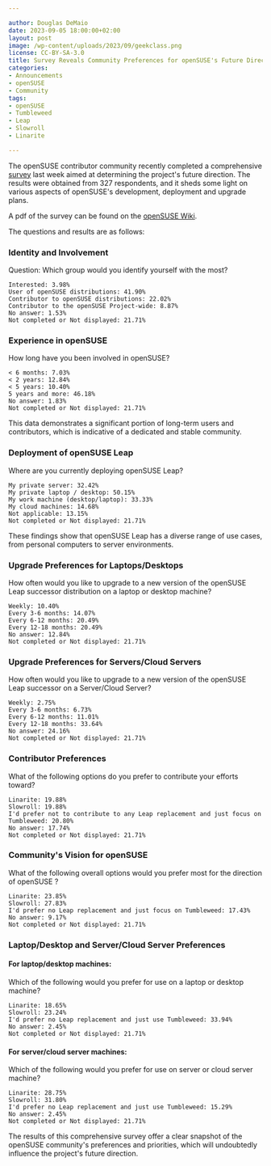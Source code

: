 ```yaml
---

author: Douglas DeMaio 
date: 2023-09-05 18:00:00+02:00
layout: post
image: /wp-content/uploads/2023/09/geekclass.png
license: CC-BY-SA-3.0
title: Survey Reveals Community Preferences for openSUSE's Future Direction
categories:
- Announcements
- openSUSE
- Community
tags:
- openSUSE
- Tumbleweed
- Leap
- Slowroll
- Linarite

---
```


The openSUSE contributor community recently completed a comprehensive [survey](https://survey.opensuse.org/) last week aimed at determining the project's future direction. The results were obtained from 327 respondents, and it sheds some light on various aspects of openSUSE's development, deployment and upgrade plans.

A pdf of the survey can be found on the [openSUSE Wiki](https://en.opensuse.org/images/6/60/Contributorsurvey2023.pdf). 

The questions and results are as follows:

### Identity and Involvement

Question: Which group would you identify yourself with the most?

	Interested: 3.98%
	User of openSUSE distributions: 41.90%
	Contributor to openSUSE distributions: 22.02%
	Contributor to the openSUSE Project-wide: 8.87%
	No answer: 1.53%
	Not completed or Not displayed: 21.71%

### Experience in openSUSE

How long have you been involved in openSUSE?
	
	< 6 months: 7.03%
	< 2 years: 12.84%
	< 5 years: 10.40%
	5 years and more: 46.18%
	No answer: 1.83%
	Not completed or Not displayed: 21.71%

This data demonstrates a significant portion of long-term users and contributors, which is indicative of a dedicated and stable community.

### Deployment of openSUSE Leap

Where are you currently deploying openSUSE Leap?
	
	My private server: 32.42%
	My private laptop / desktop: 50.15%
	My work machine (desktop/laptop): 33.33%
	My cloud machines: 14.68%
	Not applicable: 13.15%
	Not completed or Not displayed: 21.71%

These findings show that openSUSE Leap has a diverse range of use cases, from personal computers to server environments.

### Upgrade Preferences for Laptops/Desktops

How often would you like to upgrade to a new version of the openSUSE Leap successor distribution on a laptop or desktop machine?
	
	Weekly: 10.40%
	Every 3-6 months: 14.07%
	Every 6-12 months: 20.49%
	Every 12-18 months: 20.49%
	No answer: 12.84%
	Not completed or Not displayed: 21.71%

### Upgrade Preferences for Servers/Cloud Servers

How often would you like to upgrade to a new version of the openSUSE Leap successor on a Server/Cloud Server?
	
	Weekly: 2.75%
	Every 3-6 months: 6.73%
	Every 6-12 months: 11.01%
	Every 12-18 months: 33.64%
	No answer: 24.16%
	Not completed or Not displayed: 21.71%

### Contributor Preferences

What of the following options do you prefer to contribute your efforts toward?
	
	Linarite: 19.88%
	Slowroll: 19.88%
	I'd prefer not to contribute to any Leap replacement and just focus on Tumbleweed: 20.80%
	No answer: 17.74%
	Not completed or Not displayed: 21.71%

### Community's Vision for openSUSE

What of the following overall options would you prefer most for the direction of openSUSE ?
	
	Linarite: 23.85%
	Slowroll: 27.83%
	I'd prefer no Leap replacement and just focus on Tumbleweed: 17.43%
	No answer: 9.17%
	Not completed or Not displayed: 21.71%

### Laptop/Desktop and Server/Cloud Server Preferences

#### For laptop/desktop machines:

Which of the following would you prefer for use on a laptop or desktop machine?
	
	Linarite: 18.65%
	Slowroll: 23.24%
	I'd prefer no Leap replacement and just use Tumbleweed: 33.94%
	No answer: 2.45%
	Not completed or Not displayed: 21.71%
	
#### For server/cloud server machines:

Which of the following would you prefer for use on server or cloud server machine?
	
	Linarite: 28.75%
	Slowroll: 31.80%
	I'd prefer no Leap replacement and just use Tumbleweed: 15.29%
	No answer: 2.45%
	Not completed or Not displayed: 21.71%

The results of this comprehensive survey offer a clear snapshot of the openSUSE community's preferences and priorities, which will undoubtedly influence the project's future direction.

<meta name="openSUSE, Tumbleweed, survey, Leap, slowroll, linarite, Open Source" content="HTML,CSS,XML,JavaScript">

